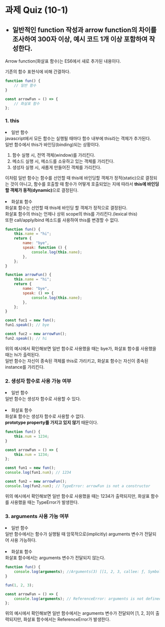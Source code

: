 <h1>과제 Quiz (10-1)</h1>

<ul>
<h2><li>일반적인 function 작성과 arrow function의 차이를 조사하여 300자 이상, 예시 코드 1개 이상 포함하여 작성한다.</li></h2>
</ul>

Arrow function(화살표 함수)는 ES6에서 새로 추가된 내용이다.

기존의 함수 표현식에 비해 간결하다.

```javascript
function fun() {
    // 일반 함수
}

const arrowFun = () => {
    // 화살표 함수
};
```

<h3>1. this</h3>

<li>일반 함수</li>
javascript에서 모든 함수는 실행될 때마다 함수 내부에 this라는 객체가 추가된다.<br>
일반 함수에서 this가 바인딩(binding)되는 상황이다.
<ol>
<li>함수 실행 시, 전역 객체(window)를 가리킨다.</li>
<li>메소드 실행 시, 메소드를 소유하고 있는 객체를 가리킨다.</li>
<li>생성자 실행 시, 새롭게 만들어진 객체를 가리킨다.</li>
</ol>
이처럼 일반 함수는 함수를 선언할 때 this에 바인딩할 객체가 정적(static)으로 결정되는 것이 아니고, 
함수를 호출할 때 함수가 어떻게 호출되었는 지에 따라서 <strong>this에 바인딩 할 객체가 동적(dynamic)</strong>으로 결정된다.
<br><br>
<li>화살표 함수</li>
화살표 함수는 선언할 때 this에 바인딩 할 객체가 정적으로 결정된다.<br>
화살표 함수의 this는 언제나 상위 scope의 this를 가리킨다.(lexical this)<br>
또한 call/apply/bind 메소드를 사용하여 this를 변경할 수 없다.

```javascript
function fun() {
    this.name = "hi";
    return {
        name: "bye",
        speak: function () {
            console.log(this.name);
        },
    };
}

function arrowFun() {
    this.name = "hi";
    return {
        name: "bye",
        speak: () => {
            console.log(this.name);
        },
    };
}

const fuc1 = new fun();
fun1.speak(); // bye

const fuc2 = new arrowFun();
fun2.speak(); // hi
```
위의 예시에서 확인해보면 일반 함수로 사용했을 때는 bye가, 화살표 함수를 사용했을 때는 hi가 출력된다.<br>
일반 함수는 자신이 종속된 객체를 this로 가리키고, 화살표 함수는 자신이 종속된 instance를 가리킨다.

<h3>2. 생성자 함수로 사용 가능 여부</h3>
<li>일반 함수</li>
일반 함수는 생성자 함수로 사용할 수 있다.<br><br>
<li>화살표 함수</li>
화살표 함수는 생성자 함수로 사용할 수 없다.<br>
<strong>prototype property를 가지고 있지 않기</strong> 때문이다.

```javascript
function fun() {
    this.num = 1234;
}

const arrowFun = () => {
    this.num = 1234;
};

const fun1 = new fun();
console.log(fun1.num); // 1234

const fun2 = new arrowFun();
console.log(fun2.num); // TypeError: arrowFun is not a constructor
```
위의 예시에서 확인해보면 일반 함수로 사용했을 때는 1234가 출력되지만, 화살표 함수를 사용했을 때는 TypeError가 발생한다.<br>


<h3>3. arguments 사용 가능 여부</h3>
<li>일반 함수</li>
일반 함수에서는 함수가 실행될 때 암묵적으로(implicitly) arguments 변수가 전달되어 사용 가능하다.<br><br>

<li>화살표 함수</li>
화살표 함수에서는 arguments 변수가 전달되지 않는다.

```javascript
function fun() {
    console.log(arguments); //Arguments(3) [[1, 2, 3, callee: ƒ, Symbol(Symbol.iterator): ƒ]
}

fun(1, 2, 3);

const arrowFun = () => {
    console.log(arguments); // ReferenceError: arguments is not defined
};
```
위의 예시에서 확인해보면 일반 함수에서는 arguments 변수가 전달되어 [1, 2, 3]이 출력되지만, 화살표 함수에서는 ReferenceError가 발생한다.<br>


